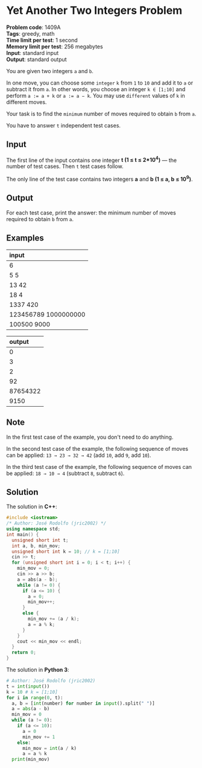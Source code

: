 # Yet Another Two Integers Problem
**Problem code**: 1409A  
**Tags**: greedy, math  
**Time limit per test**: 1 second  
**Memory limit per test**: 256 megabytes  
**Input**: standard input  
**Output**: standard output  

You are given two integers `a` and `b`.

In one move, you can choose some `integer` `k` from `1` to `10` and add it to `a` or subtract it from `a`. In other words, you choose an integer `k ∈ [1;10]` and perform `a := a + k` or `a := a − k`. You may use `different` values of `k` in different moves.

Your task is to find the `minimum` number of moves required to obtain `b` from `a`.

You have to answer `t` independent test cases.

## Input
The first line of the input contains one integer **t (1 ≤ t ≤ 2*10<sup>4</sup>)** — the number of test cases. Then `t` test cases follow.

The only line of the test case contains two integers **a** and **b (1 ≤ a, b ≤ 10<sup>9</sup>)**.

## Output
For each test case, print the answer: the minimum number of moves required to obtain `b` from `a`.

## Examples
| input |
| :--- |
| 6 |
| 5 5 |
| 13 42 |
| 18 4 |
| 1337 420 |
| 123456789 1000000000 |
| 100500 9000 |

| output |
| :--- |
| 0 |
| 3 |
| 2 |
| 92 |
| 87654322 |
| 9150 |

## Note
In the first test case of the example, you don't need to do anything.

In the second test case of the example, the following sequence of moves can be applied: `13 → 23 → 32 → 42` (add `10`, add `9`, add `10`).

In the third test case of the example, the following sequence of moves can be applied: `18 → 10 → 4` (subtract `8`, subtract `6`).

## Solution
The solution in **C++**:
```cpp
#include <iostream>
/* Author: José Rodolfo (jric2002) */
using namespace std;
int main() {
  unsigned short int t;
  int a, b, min_mov;
  unsigned short int k = 10; // k = [1;10]
  cin >> t;
  for (unsigned short int i = 0; i < t; i++) {
    min_mov = 0;
    cin >> a >> b;
    a = abs(a - b);
    while (a != 0) {
      if (a <= 10) {
        a = 0;
        min_mov++;
      }
      else {
        min_mov += (a / k);
        a = a % k;
      }
    }
    cout << min_mov << endl;
  }
  return 0;
}
```

The solution in **Python 3**:
```python
# Author: José Rodolfo (jric2002)
t = int(input())
k = 10 # k = [1;10]
for i in range(0, t):
  a, b = [int(number) for number in input().split(" ")]
  a = abs(a - b)
  min_mov = 0
  while (a != 0):
    if (a <= 10):
      a = 0
      min_mov += 1
    else:
      min_mov = int(a / k)
      a = a % k
  print(min_mov)
```